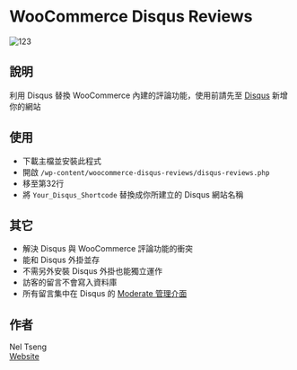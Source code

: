 # WooCommerce Disqus Reviews

![123](https://cloud.githubusercontent.com/assets/6985904/7675605/eb080660-fd6c-11e4-9cee-2c8915da5373.png)

## 說明
利用 Disqus 替換 WooCommerce 內建的評論功能，使用前請先至 [Disqus](https://disqus.com/admin/create/) 新增你的網站

## 使用
* 下載主檔並安裝此程式
* 開啟 `/wp-content/woocommerce-disqus-reviews/disqus-reviews.php`
* 移至第32行
* 將 `Your_Disqus_Shortcode` 替換成你所建立的 Disqus 網站名稱

## 其它
* 解決 Disqus 與 WooCommerce 評論功能的衝突
* 能和 Disqus 外掛並存
* 不需另外安裝 Disqus 外掛也能獨立運作
* 訪客的留言不會寫入資料庫
* 所有留言集中在 Disqus 的 [Moderate 管理介面](https://disqus.com/admin/moderate/)

## 作者
Nel Tseng<br>
[Website](https://cloudwp.pro/)
